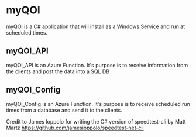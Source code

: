 # myQOI
myQOI is a C# application that will install as a Windows Service and run at scheduled times.

## myQOI_API
myQOI_API is an Azure Function. It's purpose is to receive information from the clients and post the data into a SQL DB

## myQOI_Config
myQOI_Config is an Azure Function. It's purpose is to receive scheduled run times from a database and send it to the clients.





Credit to James Ioppolo for writing the C# version of speedtest-cli by Matt Martz
https://github.com/jamesioppolo/speedtest-net-cli
